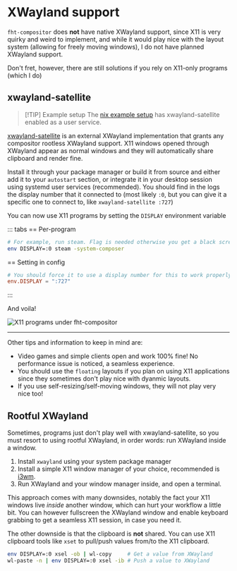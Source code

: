 # XWayland support

`fht-compositor` does **not** have native XWayland support, since X11 is very quirky and weird to
implement, and while it would play nice with the layout system (allowing for freely moving windows),
I do not have planned XWayland support.

Don't fret, however, there are still solutions if you rely on X11-only programs (which I do)

## xwayland-satellite

> [!TIP] Example setup
> The [nix example setup](/getting-started/example-nix-setup) has xwayland-satellite enabled as a user service.

[xwayland-satellite](https://github.com/Supreeeme/xwayland-satellite) is an external XWayland
implementation that grants any compositor rootless XWayland support. X11 windows opened through
XWayland appear as normal windows and they will automatically share clipboard and render fine.

Install it through your package manager or build it from source and either add it to your `autostart` section,
or integrate it in your desktop session using systemd user services (recommended). You should find in the logs
the display number that it connected to (most likely `:0`, but you can give it a specific one to connect to, like
`xwayland-satellite :727`)

You can now use X11 programs by setting the `DISPLAY` environment variable

::: tabs
== Per-program
```sh
# For example, run steam. Flag is needed otherwise you get a black screen.
env DISPLAY=:0 steam -system-composer
```

== Setting in config
```toml
# You should force it to use a display number for this to work properly!
env.DISPLAY = ":727"
```

:::

And voila!

![X11 programs under fht-compositor](/assets/xwayland.png)

---

Other tips and information to keep in mind are:

- Video games and simple clients open and work 100% fine! No performance issue is noticed, a seamless experience.
- You should use the `floating` layouts if you plan on using X11 applications since they sometimes don't play nice with dyanmic
  layouts.
- If you use self-resizing/self-moving windows, they will not play very nice too!

## Rootful XWayland

Sometimes, programs just don't play well with xwayland-satellite, so you must resort to using rootful XWayland, in order words:
run XWayland inside a window.

1. Install `xwayland` using your system package manager
2. Install a simple X11 window manager of your choice, recommended is [i3wm](https://i3wm.org).
3. Run XWayland and your window manager inside, and open a terminal.

This approach comes with many downsides, notably the fact your X11 windows live *inside* another window, which can hurt your
workflow a little bit. You can however fullscreen the XWayland window and enable keyboard grabbing to get a seamless X11 session,
in case you need it.

The other downside is that the clipboard is **not** shared. You can use X11 clipboard tools like `xset` to pull/push values
from/to the X11 clipboard.

```sh
env DISPLAY=:0 xsel -ob | wl-copy     # Get a value from XWayland
wl-paste -n | env DISPLAY=:0 xsel -ib # Push a value to XWayland
```
